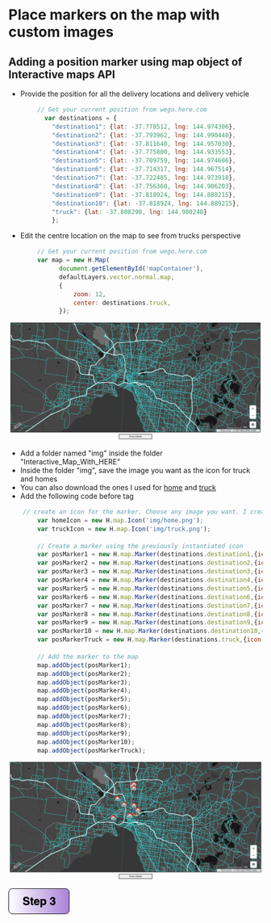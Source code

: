 # Place markers on the map with custom images


## Adding a position marker using map object of Interactive maps API
- Provide the position for all the delivery locations and delivery vehicle

```javascript
        // Get your current position from wego.here.com
          var destinations = { 
            "destination1": {lat: -37.778512, lng: 144.974306}, 
            "destination2": {lat: -37.793962, lng: 144.990440}, 
            "destination3": {lat: -37.811640, lng: 144.957030}, 
            "destination4": {lat: -37.775800, lng: 144.933553},
            "destination5": {lat: -37.709759, lng: 144.974606}, 
            "destination6": {lat: -37.714317, lng: 144.967514},
            "destination7": {lat: -37.722485, lng: 144.973918}, 
            "destination8": {lat: -37.756360, lng: 144.906203}, 
            "destination9": {lat: -37.818924, lng: 144.888215},
            "destination10": {lat: -37.818924, lng: 144.889215},  
            "truck": {lat: -37.808290, lng: 144.980248}
            }; 
```

- Edit the centre location on the map to see from trucks perspective

```javascript
        // Get your current position from wego.here.com
        var map = new H.Map(
              document.getElementById('mapContainer'),
              defaultLayers.vector.normal.map,
              {
                  zoom: 12,
                  center: destinations.truck,
              });
```

![Folding in action](/img/three.png)

- Add a folder named "img" inside the folder "Interactive_Map_With_HERE"
- Inside the folder "img", save the image you want as the icon for truck and homes
- You can also download the ones I used for [home](img/home.png) and [truck](img/truck.png)
- Add the following code before </script> tag

```javascript
    // create an icon for the marker. Choose any image you want. I created mine using draw.io     
        var homeIcon = new H.map.Icon('img/home.png'); 
        var truckIcon = new H.map.Icon('img/truck.png'); 
                  
        // Create a marker using the previously instantiated icon
        var posMarker1 = new H.map.Marker(destinations.destination1,{icon:homeIcon});
        var posMarker2 = new H.map.Marker(destinations.destination2,{icon:homeIcon});
        var posMarker3 = new H.map.Marker(destinations.destination3,{icon:homeIcon});
        var posMarker4 = new H.map.Marker(destinations.destination4,{icon:homeIcon});
        var posMarker5 = new H.map.Marker(destinations.destination5,{icon:homeIcon});
        var posMarker6 = new H.map.Marker(destinations.destination6,{icon:homeIcon});
        var posMarker7 = new H.map.Marker(destinations.destination7,{icon:homeIcon});
        var posMarker8 = new H.map.Marker(destinations.destination8,{icon:homeIcon});
        var posMarker9 = new H.map.Marker(destinations.destination9,{icon:homeIcon});
        var posMarker10 = new H.map.Marker(destinations.destination10,{icon:homeIcon});
        var posMarkerTruck = new H.map.Marker(destinations.truck,{icon:truckIcon});

        // Add the marker to the map 
        map.addObject(posMarker1);
        map.addObject(posMarker2);
        map.addObject(posMarker3);
        map.addObject(posMarker4);
        map.addObject(posMarker5);
        map.addObject(posMarker6);
        map.addObject(posMarker7);
        map.addObject(posMarker8);
        map.addObject(posMarker9);
        map.addObject(posMarker10);
        map.addObject(posMarkerTruck);
```

![Folding in action](/img/four.png)

[![Foo](/img/s3.png)](/Step3.md) 

